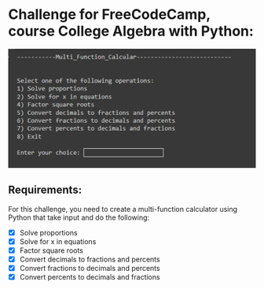 # Challenge for FreeCodeCamp, course College Algebra with Python:

![Example of view menu from program](https://raw.githubusercontent.com/Oscaruncode/Multi_Func_Calculator_PY/main/Resources/Images/MultiFuncCalculator.PNG)

## Requirements:
For this challenge, you need to create a multi-function calculator using Python that take input and do the following:

- [x] Solve proportions
- [x] Solve for x in equations
- [x] Factor square roots
- [x] Convert decimals to fractions and percents
- [x] Convert fractions to decimals and percents
- [x] Convert percents to decimals and fractions
